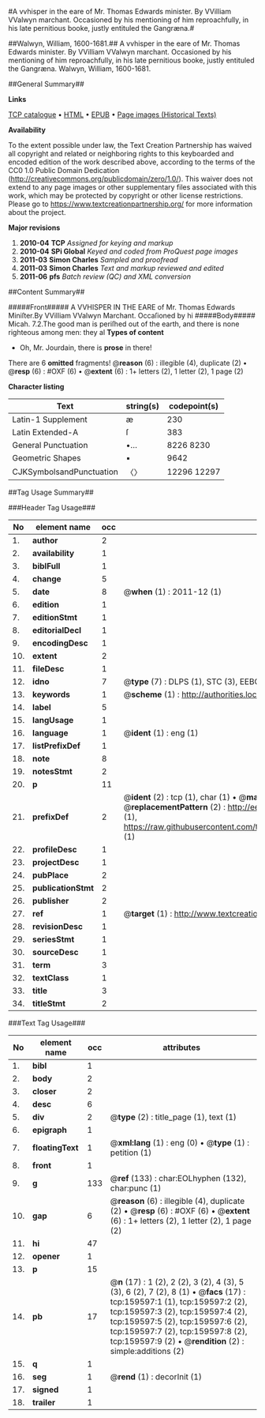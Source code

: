 #A vvhisper in the eare of Mr. Thomas Edwards minister. By VVilliam VValwyn marchant. Occasioned by his mentioning of him reproachfully, in his late pernitious booke, justly entituled the Gangræna.#

##Walwyn, William, 1600-1681.##
A vvhisper in the eare of Mr. Thomas Edwards minister. By VVilliam VValwyn marchant. Occasioned by his mentioning of him reproachfully, in his late pernitious booke, justly entituled the Gangræna.
Walwyn, William, 1600-1681.

##General Summary##

**Links**

[TCP catalogue](http://www.ota.ox.ac.uk/tcp/)  • 
[HTML](http://tei.it.ox.ac.uk/tcp/Texts-HTML/free/A97/A97110.html)  • 
[EPUB](http://tei.it.ox.ac.uk/tcp/Texts-EPUB/free/A97/A97110.epub) • 
[Page images (Historical Texts)](https://historicaltexts.jisc.ac.uk/eebo-99861346e)

**Availability**

To the extent possible under law, the Text Creation Partnership has waived all copyright and related or neighboring rights to this keyboarded and encoded edition of the work described above, according to the terms of the CC0 1.0 Public Domain Dedication (http://creativecommons.org/publicdomain/zero/1.0/). This waiver does not extend to any page images or other supplementary files associated with this work, which may be protected by copyright or other license restrictions. Please go to https://www.textcreationpartnership.org/ for more information about the project.

**Major revisions**

1. __2010-04__ __TCP__ *Assigned for keying and markup*
1. __2010-04__ __SPi Global__ *Keyed and coded from ProQuest page images*
1. __2011-03__ __Simon Charles__ *Sampled and proofread*
1. __2011-03__ __Simon Charles__ *Text and markup reviewed and edited*
1. __2011-06__ __pfs__ *Batch review (QC) and XML conversion*

##Content Summary##

#####Front#####
A VVHISPER IN THE EARE of Mr. Thomas Edwards Miniſter.By VVilliam VValwyn Marchant. Occaſioned by hi
#####Body#####
Micah. 7.2.The good man is periſhed out of the earth, and there is none righteous among men: they al
**Types of content**

  * Oh, Mr. Jourdain, there is **prose** in there!

There are 6 **omitted** fragments! 
 @__reason__ (6) : illegible (4), duplicate (2)  •  @__resp__ (6) : #OXF (6)  •  @__extent__ (6) : 1+ letters (2), 1 letter (2), 1 page (2)

**Character listing**


|Text|string(s)|codepoint(s)|
|---|---|---|
|Latin-1 Supplement|æ|230|
|Latin Extended-A|ſ|383|
|General Punctuation|•…|8226 8230|
|Geometric Shapes|▪|9642|
|CJKSymbolsandPunctuation|〈〉|12296 12297|

##Tag Usage Summary##

###Header Tag Usage###

|No|element name|occ|attributes|
|---|---|---|---|
|1.|__author__|2||
|2.|__availability__|1||
|3.|__biblFull__|1||
|4.|__change__|5||
|5.|__date__|8| @__when__ (1) : 2011-12 (1)|
|6.|__edition__|1||
|7.|__editionStmt__|1||
|8.|__editorialDecl__|1||
|9.|__encodingDesc__|1||
|10.|__extent__|2||
|11.|__fileDesc__|1||
|12.|__idno__|7| @__type__ (7) : DLPS (1), STC (3), EEBO-CITATION (1), PROQUEST (1), VID (1)|
|13.|__keywords__|1| @__scheme__ (1) : http://authorities.loc.gov/ (1)|
|14.|__label__|5||
|15.|__langUsage__|1||
|16.|__language__|1| @__ident__ (1) : eng (1)|
|17.|__listPrefixDef__|1||
|18.|__note__|8||
|19.|__notesStmt__|2||
|20.|__p__|11||
|21.|__prefixDef__|2| @__ident__ (2) : tcp (1), char (1)  •  @__matchPattern__ (2) : ([0-9\-]+):([0-9IVX]+) (1), (.+) (1)  •  @__replacementPattern__ (2) : http://eebo.chadwyck.com/downloadtiff?vid=$1&page=$2 (1), https://raw.githubusercontent.com/textcreationpartnership/Texts/master/tcpchars.xml#$1 (1)|
|22.|__profileDesc__|1||
|23.|__projectDesc__|1||
|24.|__pubPlace__|2||
|25.|__publicationStmt__|2||
|26.|__publisher__|2||
|27.|__ref__|1| @__target__ (1) : http://www.textcreationpartnership.org/docs/. (1)|
|28.|__revisionDesc__|1||
|29.|__seriesStmt__|1||
|30.|__sourceDesc__|1||
|31.|__term__|3||
|32.|__textClass__|1||
|33.|__title__|3||
|34.|__titleStmt__|2||


###Text Tag Usage###

|No|element name|occ|attributes|
|---|---|---|---|
|1.|__bibl__|1||
|2.|__body__|2||
|3.|__closer__|2||
|4.|__desc__|6||
|5.|__div__|2| @__type__ (2) : title_page (1), text (1)|
|6.|__epigraph__|1||
|7.|__floatingText__|1| @__xml:lang__ (1) : eng (0)  •  @__type__ (1) : petition (1)|
|8.|__front__|1||
|9.|__g__|133| @__ref__ (133) : char:EOLhyphen (132), char:punc (1)|
|10.|__gap__|6| @__reason__ (6) : illegible (4), duplicate (2)  •  @__resp__ (6) : #OXF (6)  •  @__extent__ (6) : 1+ letters (2), 1 letter (2), 1 page (2)|
|11.|__hi__|47||
|12.|__opener__|1||
|13.|__p__|15||
|14.|__pb__|17| @__n__ (17) : 1 (2), 2 (2), 3 (2), 4 (3), 5 (3), 6 (2), 7 (2), 8 (1)  •  @__facs__ (17) : tcp:159597:1 (1), tcp:159597:2 (2), tcp:159597:3 (2), tcp:159597:4 (2), tcp:159597:5 (2), tcp:159597:6 (2), tcp:159597:7 (2), tcp:159597:8 (2), tcp:159597:9 (2)  •  @__rendition__ (2) : simple:additions (2)|
|15.|__q__|1||
|16.|__seg__|1| @__rend__ (1) : decorInit (1)|
|17.|__signed__|1||
|18.|__trailer__|1||
